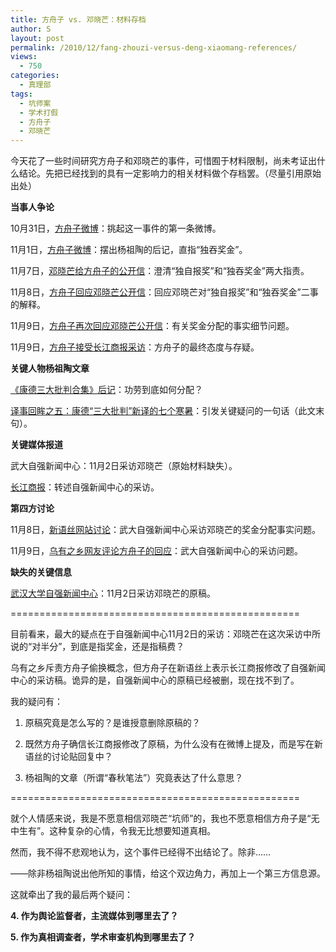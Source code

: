 ```yaml
---
title: 方舟子 vs. 邓晓芒：材料存档
author: S
layout: post
permalink: /2010/12/fang-zhouzi-versus-deng-xiaomang-references/
views:
  - 750
categories:
  - 真理部
tags:
  - 坑师案
  - 学术打假
  - 方舟子
  - 邓晓芒
---
```

今天花了一些时间研究方舟子和邓晓芒的事件，可惜囿于材料限制，尚未考证出什么结论。先把已经找到的具有一定影响力的相关材料做个存档罢。（尽量引用原始出处）

**当事人争论**

10月31日，<a href="http://t.sina.com.cn/1195403385/wr0qPNz9jN" target="_blank">方舟子微博</a>：挑起这一事件的第一条微博。

11月1日，<a href="http://t.sina.com.cn/1195403385/wr0sEx2U6e" target="_blank">方舟子微博</a>：摆出杨祖陶的后记，直指“独吞奖金”。

11月7日，<a href="http://www.xiaomang.com/viewthread.php?tid=2877" target="_blank">邓晓芒给方舟子的公开信</a>：澄清“独自报奖”和“独吞奖金”两大指责。

11月8日，<a href="http://blog.sina.com.cn/s/blog_474068790100n6g7.html" target="_blank">方舟子回应邓晓芒公开信</a>：回应邓晓芒对“独自报奖”和“独吞奖金”二事的解释。

11月9日，<a href="http://blog.sina.com.cn/s/blog_474068790100n6pj.html" target="_blank">方舟子再次回应邓晓芒公开信</a>：有关奖金分配的事实细节问题。

11月9日，<a href="http://www.douban.com/group/topic/15560997/" target="_blank">方舟子接受长江商报采访</a>：方舟子的最终态度与存疑。

**关键人物杨祖陶文章**

<a href="http://www.aisixiang.com/data/32857.html" target="_blank">《康德三大批判合集》后记</a>：功劳到底如何分配？

<a href="http://www.aisixiang.com/data/25094.html" target="_blank">译事回眸之五：康德“三大批判”新译的七个寒暑</a>：引发关键疑问的一句话（此文末句）。

**关键媒体报道**

武大自强新闻中心：11月2日采访邓晓芒（原始材料缺失）。

<a href="http://news.cnxianzai.com/2010/11/298556.html" target="_blank">长江商报</a>：转述自强新闻中心的采访。

**第四方讨论**

11月8日，<a href="http://www.xys.org/forum/db/7/221/65.html" target="_blank">新语丝网站讨论</a>：武大自强新闻中心采访邓晓芒的奖金分配事实问题。

11月9日，<a href="http://www.wyzxsx.com/Article/view/201011/194598.html" target="_blank">乌有之乡网友评论方舟子的回应</a>：武大自强新闻中心的采访问题。

**缺失的关键信息**

<a href="http://news.ziqiang.net/" target="_blank">武汉大学自强新闻中心</a>：11月2日采访邓晓芒的原稿。

==================================================

目前看来，最大的疑点在于自强新闻中心11月2日的采访：邓晓芒在这次采访中所说的“对半分”，到底是指奖金，还是指稿费？

乌有之乡斥责方舟子偷换概念，但方舟子在新语丝上表示长江商报修改了自强新闻中心的采访稿。诡异的是，自强新闻中心的原稿已经被删，现在找不到了。

我的疑问有：

1. 原稿究竟是怎么写的？是谁授意删除原稿的？

2. 既然方舟子确信长江商报修改了原稿，为什么没有在微博上提及，而是写在新语丝的讨论贴回复中？

3. 杨祖陶的文章（所谓“春秋笔法”）究竟表达了什么意思？

==================================================

就个人情感来说，我是不愿意相信邓晓芒“坑师”的，我也不愿意相信方舟子是“无中生有”。这种复杂的心情，令我无比想要知道真相。

然而，我不得不悲观地认为，这个事件已经得不出结论了。除非……

——除非杨祖陶说出他所知的事情，给这个双边角力，再加上一个第三方信息源。

这就牵出了我的最后两个疑问：

**4. 作为舆论监督者，主流媒体到哪里去了？**

**5. 作为真相调查者，学术审查机构到哪里去了？**